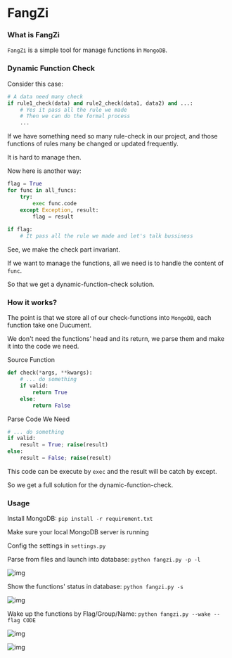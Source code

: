 # FangZi

### What is FangZi
```FangZi``` is a simple tool for manage functions in ```MongoDB```.

### Dynamic Function Check

Consider this case:
```python
# A data need many check
if rule1_check(data) and rule2_check(data1, data2) and ...:
    # Yes it pass all the rule we made
    # Then we can do the formal process
    ...
```
If we have something need so many rule-check in our project, and those functions of rules many be changed or updated frequently.

It is hard to manage then.

Now here is another way:
```python
flag = True
for func in all_funcs:
    try:
        exec func.code
    except Exception, result:
        flag = result
        
if flag:
    # It pass all the rule we made and let's talk bussiness
```
See, we make the check part invariant.

If we want to manage the functions, all we need is to handle the content of ```func```.

So that we get a dynamic-function-check solution.

### How it works?
The point is that we store all of our check-functions into ```MongoDB```, each function take one Ducument.

We don't need the functions' head and its return, we parse them and make it into the code we need.

Source Function
```python
def check(*args, **kwargs):
    # ... do something
    if valid:
        return True
    else:
        return False
```

Parse Code We Need
```python
# ... do something
if valid:
    result = True; raise(result)
else:
    result = False; raise(result)
```
This code can be execute by ```exec``` and the result will be catch by except.

So we get a full solution for the dynamic-function-check.

### Usage
Install MongoDB: ```pip install -r requirement.txt```

Make sure your local MongoDB server is running

Config the settings in ```settings.py```

Parse from files and launch into database: ```python fangzi.py -p -l```

![img](http://i12.tietuku.com/c078f2d8a00cc34a.png)

Show the functions' status in database: ```python fangzi.py -s```

![img](http://i12.tietuku.com/fd810398c64c7f3d.png)

Wake up the functions by Flag/Group/Name: ```python fangzi.py --wake --flag CODE```

![img](http://i5.tietuku.com/553c78e927eb934b.png)

![img](http://i5.tietuku.com/f0c137e993a34b21.png)
